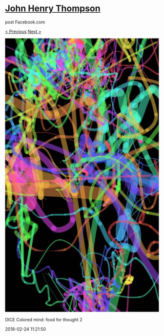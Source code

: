 # [John Henry Thompson](../README.md)
post Facebook.com

[< Previous](2018-02-26-1.md) [Next >](2018-02-24-2.md)

[![](../media/2018-02-24/Timeline-Photos-DICE-Colored-mind-food-for-thought-2.jpg)](../README.md)

DICE Colored mind: food for thought 2

2018-02-24 11:21:50